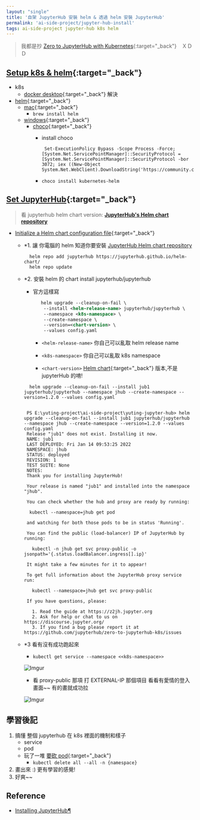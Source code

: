 ```yaml
---
layout: "single"
title: '自架 JupyterHub 安裝 helm & 透過 helm 安裝 JupyterHub'
permalink: 'ai-side-project/jupyter-hub-install'
tags: ai-side-project jupyter-hub k8s helm
---
```


>  我都是抄 [Zero to JupyterHub with Kubernetes](https://zero-to-jupyterhub.readthedocs.io/en/latest/){:target="_back"}　ＸＤＤ


## [Setup k8s & helm](https://zero-to-jupyterhub.readthedocs.io/en/latest/kubernetes/index.html){:target="_back"}

   - k8s 
      - [docker desktop](https://www.docker.com/products/docker-desktop){:target="_back"} 解決
   - [helm](https://helm.sh/docs/intro/install/#from-homebrew-macos){:target="_back"}
      - [mac](https://helm.sh/docs/intro/install/#from-homebrew-macos){:target="_back"}
         - `brew install helm`
      - [windows](https://helm.sh/docs/intro/install/#from-chocolatey-windows){:target="_back"}
         - [choco](https://chocolatey.org/){:target="_back"}
            - install choco
               
                 ```
                  Set-ExecutionPolicy Bypass -Scope Process -Force; [System.Net.ServicePointManager]::SecurityProtocol = [System.Net.ServicePointManager]::SecurityProtocol -bor 3072; iex ((New-Object System.Net.WebClient).DownloadString('https://community.chocolatey.org/install.ps1'))
                 ```
            - `choco install kubernetes-helm`
        

## [Set JupyterHub](https://zero-to-jupyterhub.readthedocs.io/en/latest/jupyterhub/index.html){:target="_back"}

> 看 jupyterhub helm chart version: **[JupyterHub's Helm chart repository](https://jupyterhub.github.io/helm-chart/)**

   - [Initialize a Helm chart configuration file](https://zero-to-jupyterhub.readthedocs.io/en/latest/jupyterhub/installation.html#initialize-a-helm-chart-configuration-file){:target="_back"}

      - *1. 讓 你電腦的 helm 知道你要安裝 [JupyterHub Helm chart repository](https://jupyterhub.github.io/helm-chart/)  
         ```
           helm repo add jupyterhub https://jupyterhub.github.io/helm-chart/
           helm repo update
         ```

      - *2. 安裝 helm 的 chart install jupyterhub/jupyterhub

          - 官方這樣寫
             
             ~~~xml
                helm upgrade --cleanup-on-fail \
                 --install <helm-release-name> jupyterhub/jupyterhub \
                 --namespace <k8s-namespace> \
                 --create-namespace \
                 --version=<chart-version> \
                 --values config.yaml
             ~~~

             - `<helm-release-name>` 你自己可以亂取 helm release name

             - `<k8s-namespace>` 你自己可以亂取 k8s namespace

             - `<chart-version>` [Helm chart](https://jupyterhub.github.io/helm-chart/){:target="_back"} 版本,不是 jupyterHub 的唷!
        

        ```
          helm upgrade --cleanup-on-fail --install jub1 jupyterhub/jupyterhub --namespace jhub --create-namespace --version=1.2.0 --values config.yaml
        ```

         ~~~

          PS E:\yuting-project\ai-side-project\yuting-jupyter-hub> helm upgrade --cleanup-on-fail --install jub1 jupyterhub/jupyterhub --namespace jhub --create-namespace --version=1.2.0 --values config.yaml
          Release "jub1" does not exist. Installing it now.
          NAME: jub1
          LAST DEPLOYED: Fri Jan 14 09:53:25 2022
          NAMESPACE: jhub
          STATUS: deployed
          REVISION: 1
          TEST SUITE: None
          NOTES:
          Thank you for installing JupyterHub!
          
          Your release is named "jub1" and installed into the namespace "jhub".
          
          You can check whether the hub and proxy are ready by running:
          
           kubectl --namespace=jhub get pod
          
          and watching for both those pods to be in status 'Running'.
          
          You can find the public (load-balancer) IP of JupyterHub by running:
          
            kubectl -n jhub get svc proxy-public -o jsonpath='{.status.loadBalancer.ingress[].ip}'
          
          It might take a few minutes for it to appear!
          
          To get full information about the JupyterHub proxy service run:
          
            kubectl --namespace=jhub get svc proxy-public
          
          If you have questions, please:
          
            1. Read the guide at https://z2jh.jupyter.org
            2. Ask for help or chat to us on https://discourse.jupyter.org/
            3. If you find a bug please report it at https://github.com/jupyterhub/zero-to-jupyterhub-k8s/issues

         ~~~

      - *3 看有沒有成功跑起來

        - `kubectl get service --namespace <<k8s-namespace>>`

         ![Imgur](https://i.imgur.com/iqyRCSz.png)

        - 看 proxy-public 那項 打 EXTERNAL-IP 那個項目 看看有愛情的登入畫面~~ 有的畫就成功拉

         ![Imgur](https://i.imgur.com/zCT2P2Q.png)


## 學習後記

1. 搞懂 整個 jupyterhub 在 k8s 裡面的機制和樣子
    - service 
    - pod
    - 玩了一堆 [要砍 pod](https://www.codegrepper.com/code-examples/whatever/kubectl+delete+all+from+namespace){:target="_back"}
      - `kubectl delete all --all -n {namespace}`
2. 畫出來 :) 更有學習的感覺!
3. 好爽~~



## Reference

- [Installing JupyterHub¶
](https://zero-to-jupyterhub.readthedocs.io/en/latest/jupyterhub/installation.html#initialize-a-helm-chart-configuration-file)